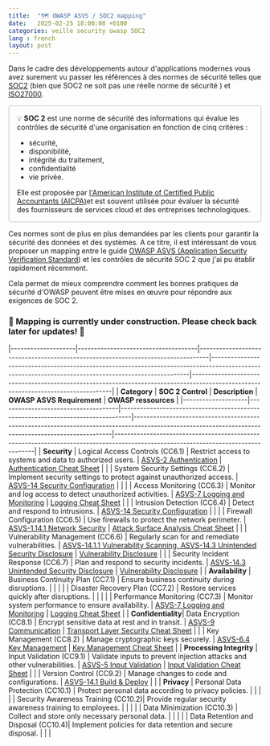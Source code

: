 ```yaml
---
title:  "🗺️ OWASP ASVS / SOC2 mapping"
date:   2025-02-25 18:00:00 +0100
categories: veille security owasp SOC2
lang : french
layout: post
---
```


Dans le cadre des développements autour d'applications modernes vous avez surement vu passer les références à des normes de 
sécurité telles que [SOC2](https://www.aicpa.org/interestareas/frc/assuranceadvisoryservices/aicpasoc2report.html) (bien 
que SOC2 ne soit pas une réelle norme de sécurité ) et [ISO27000](https://www.iso.org/fr/isoiec-27001-information-security.html). 


<div style="border: 2px solid #ddd; padding: 15px; border-radius: 5px;">
  💡 <B>SOC 2</B> est une norme de sécurité des informations qui évalue les contrôles de sécurité d'une organisation en fonction de cinq critères :
<ul>
<li>sécurité, </li>
<li>disponibilité, </li>
<li>intégrité du traitement, </li>
<li>confidentialité</li>
<li>vie privée.</li>
</ul>
 Elle est proposée par <a href="https://www.aicpa.org">l'American Institute of Certified Public Accountants (AICPA)</a>et est souvent utilisée pour évaluer la sécurité des fournisseurs de services cloud et des entreprises technologiques.
</div>

Ces normes sont de plus en plus demandées par les clients pour garantir la sécurité des données et des systèmes.
 A ce titre, il est intéressant de vous proposer un mapping entre le guide
[OWASP ASVS (Application Security Verification Standard](https://owasp.org/www-project-application-security-verification-standard/)) et les 
contrôles de sécurité SOC 2 que j'ai pu établir rapidement récemment. 

Cela permet de mieux comprendre comment les bonnes pratiques de sécurité d'OWASP peuvent être mises en œuvre pour répondre aux exigences de SOC 2.


### 🚧 Mapping is  currently under construction. Please check back later for updates! 🚧

|--------------------|-------------------------------------|---------------------------------------------------------------------------------|-----------------------------------------------------------------------------------------------------------------------------------------------------|-----------------------------------------------------------------------------------------------------------------------------------|
| **Category**       | **SOC 2 Control**                   | **Description**                                                                 | **OWASP ASVS Requirement**                                                                                                                          | **OWASP ressources**                                                                                                              |
|--------------------|-------------------------------------|---------------------------------------------------------------------------------|-----------------------------------------------------------------------------------------------------------------------------------------------------|-----------------------------------------------------------------------------------------------------------------------------------|
| **Security**       | Logical Access Controls (CC6.1)     | Restrict access to systems and data to authorized users.                       | [ASVS-2 Authentication](https://github.com/OWASP/ASVS/blob/master/4.0/en/0x11-V2-Authentication.md)                                                 | [Authentication Cheat Sheet](https://cheatsheetseries.owasp.org/cheatsheets/Authentication_Cheat_Sheet.html)                      |
|                    | System Security Settings (CC6.2)    | Implement security settings to protect against unauthorized access.            | [ASVS-14 Security Configuration](https://github.com/OWASP/ASVS/blob/master/4.0/en/0x22-V14-Config.md)                                               |                                                                                                                                   |
|                    | Access Monitoring (CC6.3)           | Monitor and log access to detect unauthorized activities.                      | [ASVS-7 Logging and Monitoring](https://github.com/OWASP/ASVS/blob/master/4.0/en/0x15-V7-Error-Logging.md)                                          | [Logging Cheat Sheet](https://cheatsheetseries.owasp.org/cheatsheets/Logging_Cheat_Sheet.html)                                    |
|                    | Intrusion Detection (CC6.4)         | Detect and respond to intrusions.                                              | [ASVS-14 Security Configuration](https://github.com/OWASP/ASVS/blob/master/4.0/en/0x22-V14-Config.md)                                               |                                                                                                                                   |
|                    | Firewall Configuration (CC6.5)      | Use firewalls to protect the network perimeter.                                | [ASVS-1.14.1  Network Security](https://github.com/OWASP/ASVS/blob/master/4.0/en/0x10-V1-Architecture.md#v114-configuration-architecture)           | [Attack Surface Analysis Cheat Sheet](https://cheatsheetseries.owasp.org/cheatsheets/Attack_Surface_Analysis_Cheat_Sheet.html)    |
|                    | Vulnerability Management (CC6.6)    | Regularly scan for and remediate vulnerabilities.                              | [ASVS-14.1.1 Vulnerability Scanning, ASVS-14.3 Unintended Security Disclosure](https://github.com/OWASP/ASVS/blob/master/4.0/en/0x22-V14-Config.md) | [Vulnerability Disclosure](https://cheatsheetseries.owasp.org/cheatsheets/Vulnerability_Disclosure_Cheat_Sheet.html   )           |
|                    | Security Incident Response (CC6.7)  | Plan and respond to security incidents.                                        | [ASVS-14.3 Unintended Security Disclosure](https://github.com/OWASP/ASVS/blob/master/4.0/en/0x22-V14-Config.md)                                     | [Vulnerability Disclosure](https://cheatsheetseries.owasp.org/cheatsheets/Vulnerability_Disclosure_Cheat_Sheet.html   )           |
| **Availability**   | Business Continuity Plan (CC7.1)    | Ensure business continuity during disruptions.                                 |                                                                                                                                                     |                                                                                                                                   |
|                    | Disaster Recovery Plan (CC7.2)      | Restore services quickly after disruptions.                                    |                                                                                                                                                     |                                                                                                                                   |
|                    | Performance Monitoring (CC7.3)      | Monitor system performance to ensure availability.                             | [ASVS-7 Logging and Monitoring](https://github.com/OWASP/ASVS/blob/master/4.0/en/0x15-V7-Error-Logging.md)                                          | [Logging Cheat Sheet](https://cheatsheetseries.owasp.org/cheatsheets/Logging_Cheat_Sheet.html)                                    |
| **Confidentiality**| Data Encryption (CC8.1)             | Encrypt sensitive data at rest and in transit.                                 | [ASVS-9  Communication](https://github.com/OWASP/ASVS/blob/master/4.0/en/0x17-V9-Communications.md)                                                 | [Transport Layer Security  Cheat Sheet](https://cheatsheetseries.owasp.org/cheatsheets/Transport_Layer_Security_Cheat_Sheet.html) |
|                    | Key Management (CC8.2)              | Manage cryptographic keys securely.                                            | [ASVS-6.4  Key Management](https://github.com/OWASP/ASVS/blob/master/4.0/en/0x14-V6-Cryptography.md)                                                | [Key Management Cheat Sheet](https://cheatsheetseries.owasp.org/cheatsheets/Key_Management_Cheat_Sheet.html)                      |
| **Processing Integrity** | Input Validation (CC9.1)         | Validate inputs to prevent injection attacks and other vulnerabilities.        | [ASVS-5  Input Validation](https://github.com/OWASP/ASVS/blob/master/4.0/en/0x13-V5-Validation-Sanitization-Encoding.md)                            | [Input Validation Cheat Sheet](https://cheatsheetseries.owasp.org/cheatsheets/Input_Validation_Cheat_Sheet.html)                  |
|                    | Version Control (CC9.2)             | Manage changes to code and configurations.                                     | [ASVS-14.1  Build & Deploy](https://github.com/OWASP/ASVS/blob/master/4.0/en/0x22-V14-Config.md)                                                    |                                                                                                                                   |
| **Privacy**        | Personal Data Protection (CC10.1)   | Protect personal data according to privacy policies.                          |                                                                                                                                                     |                                                                                                                                   |
|                    | Security Awareness Training (CC10.2)| Provide regular security awareness training to employees.                     |                                                                                                                                                     |                                                                                                                                   |
|                    | Data Minimization (CC10.3)          | Collect and store only necessary personal data.                                |                                                                                                                                                     |                                                                                                                                   |
|                    | Data Retention and Disposal (CC10.4)| Implement policies for data retention and secure disposal.                    |                                                                                                                                                     |                                                                                                                                   |
